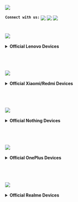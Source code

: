 <a href="#"><img src="assets/misc/head.png" /></a>

<sup><kbd><b>Connect with us:</b></kbd></sup> 
[<img src="assets/misc/telegram-logo.webp" height="30" /></a>](https://t.me/XtendedOfficial "Connect to us on Telegram") [<img src="assets/misc/github-logo.png" height="30" /></a>](https://github.com/orgs/Project-Xtended/repositories "Our ROM sources") [<img src="assets/misc/twitter-logo.svg" height="30" /></a>](https://twitter.com/projectxtended "Let's talk something")
#

<a href="#"><img src="assets/lenovo/lenovo.png" height="50" /></a> 
<details>
<br>
<summary><b> Official Lenovo Devices</b></summary>

### Lenovo Z6 Pro / Zippo
<a href="#"><img align="left" img src="assets/lenovo/zippo.png" width="75" /></a>

 | Current Status            | Xtended-XT-v7.0                                                           
 | :---------------          | :------------------------------------------------------------------
 | Maintainer                | [kanstmablason](https://telegram.me/kanstmablason)                     
 | Device Support Group      | [Device Telegram group](https://t.me/LenovoZ6ProChat)                           
 | Download Link             | [Official Download Link for your device](https://downloads.project-xtended.org/?dir=zippo/XT)

#
### Lenovo Zuk Z2 Plus / z2_plus
<a href="#"><img align="left" img src="assets/lenovo/zuk-z2.png" width="75" /></a>

 | Current Status            | Xtended-XT-v7.0                                                          
 | :---------------          | :------------------------------------------------------------------
 | Maintainer                | [Pranav Temkar](https://telegram.me/PptOo7)                     
 | Device Support Group      | [Device Telegram group](https://t.me/LenovoZukZ2)                           
 | Download Link             | [Official Download Link for your device](https://downloads.project-xtended.org/?dir=z2_plus/XT)

</details>

#
<br>

<a href="#"><img src="assets/mi/mi.png" height="50" /></a> 
<details>
<br>
<summary><b> Official Xiaomi/Redmi Devices</b></summary>

### Mi A2 Lite / Daisy
<a href="#"><img align="left" img src="assets/mi/daisy.png" width="75" /></a>
  
 | Current Status            | Active                                                            
 | :-------------------------| :----------------------------------------------------------------------
 | Maintainer                | [TogoFire](https://telegram.me/TogoFire)                     
 | Device Support Group      | [Device Telegram group](https://t.me/TogoFireWork)                           
 | Download Link             | [Official Download Link for your device](https://downloads.project-xtended.org/?dir=daisy/XT)
#

### Mi 9 / Cepheus
<a href="#"><img align="left" img src="assets/mi/cepheus.png" width="75" /></a>

 | Current Status            | Active                                                            
 | :-------------------------| :----------------------------------------------------------------------
 | Maintainer                | [RDS_07](https://telegram.me/RDS_o7)                     
 | Device Support Group      | [Device Telegram group](https://t.me/rds_builds_support)                           
 | Download Link             | [Official Download Link for your device](https://downloads.project-xtended.org/?dir=cepheus/XT)
#

### Mi 9T Pro / Raphael
<a href="#"><img align="left" img src="assets/mi/raphael.png" width="75" /></a>

 | Current Status            | Xtended-XT-v7.0                                                            
 | :-------------------------| :----------------------------------------------------------------------
 | Maintainer                | [pawelik001](https://telegram.me/pawelik001)                     
 | Device Support Group      | [Device Telegram group](https://t.me/pawelikhideout)                           
 | Download Link             | [Official Download Link for your device](https://downloads.project-xtended.org/?dir=raphael/XT)
#

### MI 10i/10tLite,RN 9pro5g / Gauguin
<a href="#"><img align="left" img src="assets/mi/gauguin.png" width="75" /></a>

 | Current Status            | Xtended-XT-v7.0                                                           
 | :-------------------------| :----------------------------------------------------------------------
 | Maintainer                | [cursed0007](https://telegram.me/cursed0007)                     
 | Device Support Group      | [Device Telegram group](https://t.me/xtendedgauguin)                           
 | Download Link             | [Official Download Link for your device](https://downloads.project-xtended.org/?dir=gauguin/XT)
#

### Mi 10 Lite 5G / monet
<a href="#"><img align="left" img src="assets/mi/monet.png" width="75" /></a>

 | Current Status            | Xtended-XT-v5.0                                                            
 | :-------------------------| :----------------------------------------------------------------------
 | Maintainer                | [Alec Chan](https://telegram.me/alecchangod)                     
 | Device Support Group      | [Device Telegram group](https://t.me/alec_rom_support)                           
 | Download Link   	     | [Official Download Link for your device](https://downloads.project-xtended.org/?dir=monet/XT)
#

### Mi 11T Pro / vili
<a href="#"><img align="left" img src="assets/mi/vili.png" width="75" /></a>

 | Current Status            | Xtended-XT-v4.0                                                            
 | :-------------------------| :----------------------------------------------------------------------
 | Maintainer                | [Shubham Yadav](https://t.me/ChampionsGod)                     
 | Device Support Group      | [Official Telegram group](https://t.me/XtendedOfficial)                          
 | Download Link   	         | [Official Download Link for your device](https://downloads.project-xtended.org/?dir=vili/XT)
#

### POCO F3/MI11X/K40 / Alioth
<a href="#"><img align="left" img src="assets/mi/alioth.png" width="75" /></a>

 | Current Status            |   Xtended-XT-v3.5                                             
 | :-------------------------| :----------------------------------------------------------------------
 | Maintainer                | [OFFENDER](https://telegram.me/lazyafk)                     
 | Device Support Group      | [Device Telegram group](https://t.me/offendersupport)                           
 | Download Link             | [Official Download Link for your device]( https://downloads.project-xtended.org/?dir=alioth/XT )
#

### POCO F1 / Beryllium
 <a href="#"><img align="left" img src="assets/mi/beryllium.png" width="75" /></a>

 | Current Status            | Xtended-XT-v7.0                                                             
 | :-------------------------| :----------------------------------------------------------------------
 | Maintainer                | [AKSHAT](https://t.me/leopubglover)                       
 | Device Support Group      | [Official Telegram group](https://t.me/ak_builds_discussion)
 | Download Link             | [Official Download Link for your device](https://downloads.project-xtended.org/?dir=beryllium/XT)
#

### Redmi 9T, POCO M3 / Chime
<a href="#"><img align="left" img src="assets/mi/chime.png" width="75" /></a>

 | Current Status            | Active                                                            
 | :-------------------------| :----------------------------------------------------------------------
 | Maintainer                | [pawelik001](https://telegram.me/pawelik001)                     
 | Device Support Group      | [Device Telegram group](https://t.me/pawelikhideout)                           
 | Download Link             | [Official Download Link for your device](https://downloads.project-xtended.org/?dir=rchime/XT)
#

### Redmi Note 5 Pro / whyred
<a href="#"><img align="left" img src="assets/mi/whyred.png" width="75" /></a>

 | Current Status            | Xtended-XT-v7.0                                                          
 | :-------------------------| :----------------------------------------------------------------------
 | Maintainer                | [Arijit](https://t.me/Whyred_404)                     
 | Device Support Group      | [Official Telegram group](https://t.me/XtendedOfficial)                            
 | Download Link             | [Official Download Link for your device](https://downloads.project-xtended.org/?dir=whyred/XT)
#

### Redmi Note 7/7S / Lavender
<a href="#"><img align="left" img src="assets/mi/lavender.png" width="75" /></a>

 | Current Status            | Xtended-XT-v7.0                                                           
 | :-------------------------| :----------------------------------------------------------------------
 | Maintainer                | [Apex_Not_Legend](https://telegram.me/Apex_Not_Legend)                     
 | Device Support Group      | [Device Telegram group](https://t.me/noob_gang69)                           
 | Download Link             | [Official Download Link for your device]( https://downloads.project-xtended.org/?dir=lavender/XT )
#

### Redmi Note 7 Pro / Violet
<a href="#"><img align="left" img src="assets/mi/violet.png" width="75" /></a>

 | Current Status            | Xtended-XT-v7.0                                                            
 | :-------------------------| :----------------------------------------------------------------------
 | Maintainer                | [Abhi](https://t.me/abhix202)                     
 | Device Support Group      | [Official Telegram group](https://t.me/XtendedOfficial)                            
 | Download Link             | [Official Download Link for your device](https://downloads.project-xtended.org/?dir=violet/XT)
#

### Redmi Note 8/8T / Ginkgo/Willow
<a href="#"><img align="left" img src="assets/mi/ginkgo.png" width="75" /></a>

 | Current Status            | Xtended-XT-v7.0                                                             
 | :-------------------------| :----------------------------------------------------------------------
 | Maintainer                | [Tejas](https://t.me/I_Am_Charsi)                       
 | Device Support Group      | [Device Telegram group](https://t.me/builds_discussion)                           
 | Download Link             | [Official Download Link for your device](https://downloads.project-xtended.org/?dir=ginkgo/XT)

#

### Redmi Note 10 Pro / Sweet
<a href="#"><img align="left" img src="assets/mi/sweet.png" width="75" /></a>

 | Current Status            | Xtended-XT-v7.0                                                         
 | :-------------------------| :----------------------------------------------------------------------
 | Maintainer                | [Suresh](https://t.me/Black_Serpent) & [Mr Fox](https://t.me/mrfox2003)                      
 | Device Support Group      | [Device Telegram group](https://t.me/blackserpentsupport)                            
 | Download Link             | [Official Download Link for your device](https://downloads.project-xtended.org/?dir=sweet/XT)
#

### Poco M2 Pro / Miatoll
<a href="#"><img align="left" img src="assets/mi/miatoll.png" width="75" /></a>

 | Current Status            | Xtended-XT-v7.0                                                           
 | :-------------------------| :----------------------------------------------------------------------
 | Maintainer                | [Cosmic](https://t.me/cos0i)                     
 | Device Support Group      | [Official Telegram group](https://t.me/XtendedOfficial)                            
 | Download Link             | [Official Download Link for your device](https://downloads.project-xtended.org/?dir=miatoll/XT)

</details>

#
<br>

<a href="#"><img src="assets/nothing/nothing.png" height="35" /></a> 
<details>
<br>
<summary><b> Official Nothing Devices</b></summary>

### Phone1 / Spacewar
<a href="#"><img align="left" img src="assets/nothing/Spacewar.png" width="75" /></a>

 | Current Status            | Xtended-XT-v7.0                                                          
 | :-------------------------| :----------------------------------------------------------------------
 | Maintainer                | [mukesh22584](https://telegram.me/mukesh22584)                     
 | Device Support Group      | [Official Telegram group](https://t.me/XtendedOfficial)                           
 | Download Link             | [Official Download Link for your device](https://downloads.project-xtended.org/?dir=Spacewar/XT)

</details>

#
<br>

<a href="#"><img src="assets/oneplus/oplus.png" height="50" /></a> 
<details>
<br>
<summary><b> Official OnePlus Devices</b></summary>

### OnePlus 7t / Hotdogb
<a href="#"><img align="left" img src="assets/oneplus/hotdogb.png" width="75" /></a>

 | Current Status            | Xtended-XT-v7.0                                                            
 | :-------------------------| :----------------------------------------------------------------------
 | Maintainer                | [SuperDroidBond](https://telegram.me/SuperDroidBond)                     
 | Device Support Group      | [Official Telegram group](https://t.me/XtendedOfficial)                           
 | Download Link             | [Official Download Link for your device](https://downloads.project-xtended.org/?dir=hotdogb/XT)
#

### OnePlus 7t Pro / Hotdog
<a href="#"><img align="left" img src="assets/oneplus/hotdog.png" width="75" /></a>

 | Current Status            | Xtended-XT-v7.0                                                            
 | :-------------------------| :----------------------------------------------------------------------
 | Maintainer                | [mukesh22584](https://telegram.me/mukesh22584)                     
 | Device Support Group      | [Official Telegram group](https://t.me/XtendedOfficial)                           
 | Download Link             | [Official Download Link for your device](https://downloads.project-xtended.org/?dir=hotdog/XT)

#

### OnePlus 8 / Instantnoodle
<a href="#"><img align="left" img src="assets/oneplus/instantnoodle.png" width="75" /></a>

 | Current Status            | Xtended-XT-v7.0                                                             
 | :-------------------------| :----------------------------------------------------------------------
 | Maintainer                | [ZIZZYBOI](https://t.me/twinchin96)                       
 | Device Support Group      | [Official Telegram group](https://t.me/XtendedOfficial)
 | Download Link             | [Official Download Link for your device](https://downloads.project-xtended.org/?dir=instantnoodle/XT)

#

### OnePlus 8 Pro / Instantnoodlep  
<a href="#"><img align="left" img src="assets/oneplus/instantnoodlep.png" width="75" /></a>

 | Current Status            | Xtended-XT-v7.0                                                             
 | :-------------------------| :----------------------------------------------------------------------
 | Maintainer                | [ZIZZYBOI](https://t.me/twinchin96)                       
 | Device Support Group      | [Official Telegram group](https://t.me/XtendedOfficial)
 | Download Link             | [Official Download Link for your device](https://downloads.project-xtended.org/?dir=instantnoodlep/XT)

#

### OnePlus 9 / Lemonade
<a href="#"><img align="left" img src="assets/oneplus/lemonade.png" width="75" /></a>

 | Current Status            | Xtended-XT-v7.0                                                            
 | :-------------------------| :----------------------------------------------------------------------
 | Maintainer                | [mukesh22584](https://telegram.me/mukesh22584)                     
 | Device Support Group      | [Official Telegram group](https://t.me/XtendedOfficial)                           
 | Download Link             | [Official Download Link for your device](https://downloads.project-xtended.org/?dir=lemonade/XT)
#


### OnePlus 9Pro / Lemonadep
<a href="#"><img align="left" img src="assets/oneplus/lemonadep.png" width="75" /></a>

 | Current Status            | Xtended-XT-v7.0                                                            
 | :-------------------------| :----------------------------------------------------------------------
 | Maintainer                | [mukesh22584](https://telegram.me/mukesh22584)                     
 | Device Support Group      | [Official Telegram group](https://t.me/XtendedOfficial)                           
 | Download Link             | [Official Download Link for your device](https://downloads.project-xtended.org/?dir=lemonadep/XT)

</details>

#
<br>

<a href="#"><img src="assets/realme/realme.png" height="50" /></a> 
<details>
<br>
<summary><b> Official Realme Devices</b></summary>

### Realme 5 Pro / RMX1971 
<a href="#"><img align="left" img src="assets/realme/RMX1971.png" width="75" /></a>

 | Current Status            | Xtended-XT-v7.0                                                            
 | :-------------------------| :----------------------------------------------------------------------
 | Maintainer                | [Samba Siva Rao K](https://telegram.me/kssrao13882)                     
 | Device Support Group      | [Device Telegram group](https://telegram.me/Xtended_RMX1971)                           
 | Download Link             | [Official Download Link for your device](https://downloads.project-xtended.org/?dir=RMX1971/XT)
#

### Realme GT Neo 2 / Bitra 
<a href="#"><img align="left" img src="assets/realme/bitra.png" width="75" /></a>

 | Current Status            | Xtended-XT-v7.0                                                      
 | :-------------------------| :----------------------------------------------------------------------
 | Maintainer                | [Andreock](https://t.me/Andreock)                     
 | Device Support Group      | [Device Telegram group](https://t.me/realmegtneo2dragon)                           
 | Download Link             | [Official Download Link for your device](https://downloads.project-xtended.org/?dir=bitra/XT)

</details>

#
<br>

